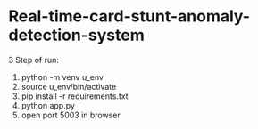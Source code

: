 # Real-time-card-stunt-anomaly-detection-system

3 Step of run:

1) python -m venv u_env
2) source u_env/bin/activate
3) pip install -r requirements.txt
4) python app.py
5) open port 5003 in browser
